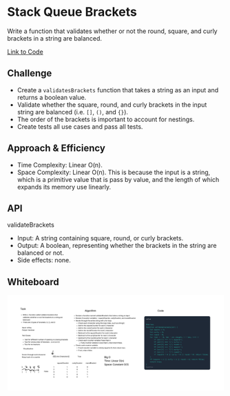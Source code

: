 # Stack Queue Brackets

Write a function that validates whether or not the round, square, and curly brackets in a string are balanced.

[Link to Code](index.js)

## Challenge

- Create a `validatesBrackets` function that takes a string as an input and returns a boolean value.
- Validate whether the square, round, and curly brackets in the input string are balanced (i.e. `[]`, `()`, and `{}`).
- The order of the brackets is important to account for nestings.
- Create tests all use cases and pass all tests.

## Approach & Efficiency

- Time Complexity: Linear O(n).
- Space Complexity: Linear O(n). This is because the input is a string, which is a primitive value that is pass by value, and the length of which expands its memory use linearly.

## API

validateBrackets

- Input: A string containing square, round, or curly brackets.
- Output: A boolean, representing whether the brackets in the string are balanced or not.
- Side effects: none.

## Whiteboard

![Pseudo Queue Whiteboard](stack-queue-brackets.png)
